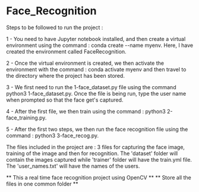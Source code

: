 # Face_Recognition

Steps to be followed to run the project : 

1 - You need to have Jupyter notebook installed, and then create a virtual environment using the command : conda create --name myenv. 
      Here, I have created the environment called FaceRecognition.
    
2 - Once the virtual environment is created, we then activate the environment with the command : conda activate myenv and then travel to the directory where the         project has been stored.

3 - We first need to run the 1-face_dataset.py file using the command python3 1-face_dataset.py. Once the file is being run, type the user name when prompted so         that the face get's captured.

4 - After the first file, we then train using the command : python3 2-face_training.py.

5 - After the first two steps, we then run the face recognition file using the command : python3 3-face_recog.py.

The files included in the project are : 3 files for capturing the face image, training of the image and then for recognition. The 'dataset' folder will contain the images captured while 'trainer' folder will have the train.yml file. The 'user_names.txt' will have the names of the users. 

** This a real time face recognition project using OpenCV **
** Store all the files in one common folder **
